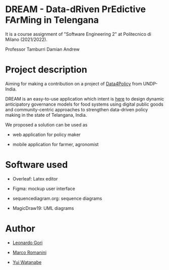 #  DREAM - Data-dRiven PrEdictive FArMing in Telengana
It is a course assignment of "Software Engineering 2" at Politecnico di Milano (2021/2022).


Professor Tamburri Damian Andrew

# Project description
Aiming for making a contribution on a project of [Data4Policy](https://github.com/UNDP-India/Data4Policy) from UNDP-India.


DREAM is an easy-to-use application which intent is [here](https://github.com/MarcoRomanini/GoriRomaniniWatanabe/blob/main/01.%20Assignment%20RDD%20AY%202021-2022.pdf) to design dynamic anticipatory
governance models for food systems using digital public goods and community-centric approaches to
strengthen data-driven policy making in the state of Telangana, India.

We proposed a solution can be used as

* web application for policy maker

* mobile application for farmer, agronomist

# Software used
* Overleaf: Latex editor

* Figma: mockup user interface

* sequencediagram.org: sequence diagrams

* MagicDraw19: UML diagrams


# Author
* [Leonardo Gori](https://github.com/LeoGori)

* [Marco Romanini](https://github.com/MarcoRomanini)

* [Yui Watanabe](https://github.com/y1220)
